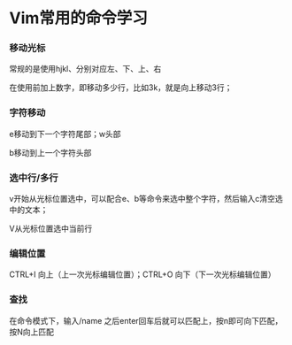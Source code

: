 # Vim常用的命令学习

### 移动光标

常规的是使用hjkl、分别对应左、下、上、右

在使用前加上数字，即移动多少行，比如3k，就是向上移动3行；

### 字符移动

e移动到下一个字符尾部；w头部

b移动到上一个字符头部

### 选中行/多行

v开始从光标位置选中，可以配合e、b等命令来选中整个字符，然后输入c清空选中的文本；

V从光标位置选中当前行

### 编辑位置

CTRL+I 向上（上一次光标编辑位置）；CTRL+O 向下（下一次光标编辑位置）

### 查找

在命令模式下，输入/name 之后enter回车后就可以匹配上，按n即可向下匹配，按N向上匹配
